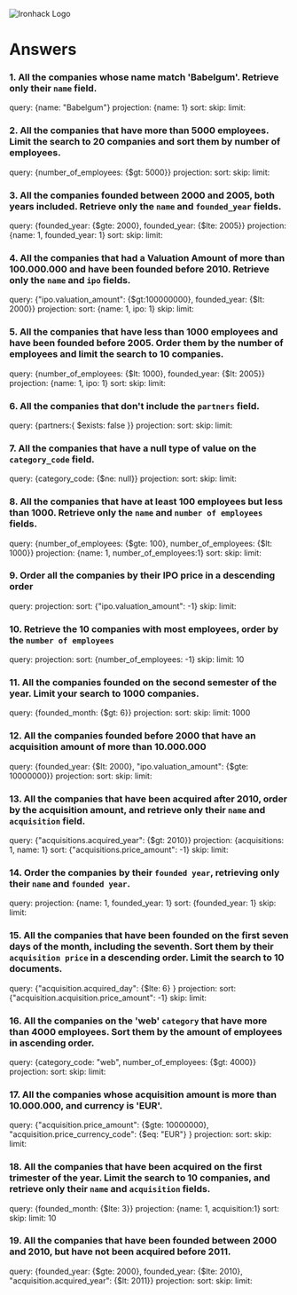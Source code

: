![Ironhack Logo](https://i.imgur.com/1QgrNNw.png)

# Answers

### 1. All the companies whose name match 'Babelgum'. Retrieve only their `name` field.

query: {name: "Babelgum"}
projection: {name: 1} 
sort: 
skip: 
limit: 

### 2. All the companies that have more than 5000 employees. Limit the search to 20 companies and sort them by **number of employees**.

query: {number_of_employees:  {$gt: 5000}}
projection: 
sort: 
skip: 
limit: 

### 3. All the companies founded between 2000 and 2005, both years included. Retrieve only the `name` and `founded_year` fields.

query: {founded_year: {$gte: 2000}, founded_year: {$lte: 2005}}
projection: {name: 1, founded_year: 1}
sort: 
skip: 
limit: 

### 4. All the companies that had a Valuation Amount of more than 100.000.000 and have been founded before 2010. Retrieve only the `name` and `ipo` fields.

query: {"ipo.valuation_amount": {$gt:100000000},  founded_year: {$lt: 2000}}
projection: 
sort: {name: 1, ipo: 1}
skip: 
limit: 

### 5. All the companies that have less than 1000 employees and have been founded before 2005. Order them by the number of employees and limit the search to 10 companies.

query: {number_of_employees: {$lt: 1000}, founded_year: {$lt: 2005}}
projection: {name: 1, ipo: 1}
sort: 
skip: 
limit: 

### 6. All the companies that don't include the `partners` field.

query: {partners:{ $exists: false }}
projection: 
sort: 
skip: 
limit: 

### 7. All the companies that have a null type of value on the `category_code` field.

query: {category_code: {$ne: null}}
projection: 
sort: 
skip: 
limit: 

### 8. All the companies that have at least 100 employees but less than 1000. Retrieve only the `name` and `number of employees` fields.

query: {number_of_employees: {$gte: 100}, number_of_employees: {$lt: 1000}}
projection: {name: 1, number_of_employees:1}
sort: 
skip: 
limit: 

### 9. Order all the companies by their IPO price in a descending order

query: 
projection: 
sort: {"ipo.valuation_amount": -1}
skip: 
limit: 

### 10. Retrieve the 10 companies with most employees, order by the `number of employees`

query: 
projection: 
sort: {number_of_employees: -1}
skip: 
limit: 10

### 11. All the companies founded on the second semester of the year. Limit your search to 1000 companies.

query: {founded_month: {$gt: 6}}
projection: 
sort: 
skip: 
limit: 1000

### 12. All the companies founded before 2000 that have an acquisition amount of more than 10.000.000

query: {founded_year: {$lt: 2000}, "ipo.valuation_amount": {$gte: 10000000}}
projection: 
sort: 
skip: 
limit: 

### 13. All the companies that have been acquired after 2010, order by the acquisition amount, and retrieve only their `name` and `acquisition` field.

query: {"acquisitions.acquired_year": {$gt: 2010}}
projection: {acquisitions: 1, name: 1}
sort: {"acquisitions.price_amount": -1}
skip: 
limit: 

### 14. Order the companies by their `founded year`, retrieving only their `name` and `founded year`.

query: 
projection: {name: 1, founded_year: 1}
sort: {founded_year: 1}
skip: 
limit: 

### 15. All the companies that have been founded on the first seven days of the month, including the seventh. Sort them by their `acquisition price` in a descending order. Limit the search to 10 documents.

query: {"acquisition.acquired_day": {$lte: 6} }
projection: 
sort: {"acquisition.acquisition.price_amount": -1}
skip: 
limit: 

### 16. All the companies on the 'web' `category` that have more than 4000 employees. Sort them by the amount of employees in ascending order.

query: {category_code: "web", number_of_employees: {$gt: 4000}}
projection: 
sort: 
skip: 
limit: 

### 17. All the companies whose acquisition amount is more than 10.000.000, and currency is 'EUR'.

query: {"acquisition.price_amount": {$gte: 10000000}, "acquisition.price_currency_code": {$eq: "EUR"} }
projection: 
sort: 
skip: 
limit: 

### 18. All the companies that have been acquired on the first trimester of the year. Limit the search to 10 companies, and retrieve only their `name` and `acquisition` fields.

query: {founded_month: {$lte: 3}}
projection: {name: 1, acquisition:1}
sort: 
skip: 
limit: 10

### 19. All the companies that have been founded between 2000 and 2010, but have not been acquired before 2011.

query: {founded_year: {$gte: 2000}, founded_year: {$lte: 2010}, "acquisition.acquired_year": {$lt: 2011}}
projection: 
sort: 
skip: 
limit: 
